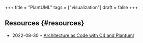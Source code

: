 +++
title = "PlantUML"
tags = ["visualization"]
draft = false
+++

## Resources {#resources}

-   2022-08-30 ◦ [Architecture as Code with C4 and Plantuml](https://florat.net/architecture-as-code-with-c4-and-plantuml/)